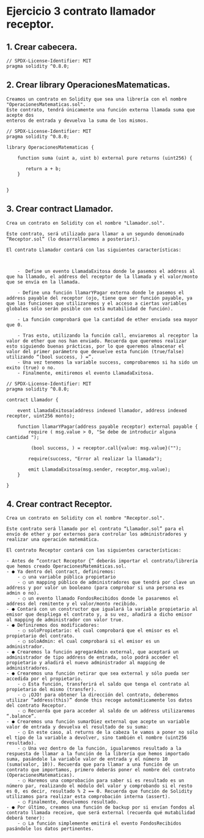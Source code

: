 # Ejercicio 3 contrato llamador receptor.

## 1. Crear cabecera.

```.sol
// SPDX-License-Identifier: MIT
pragma solidity ^0.8.0;
```
## 2. Crear library OperacionesMatematicas.

	Creamos un contrato en Solidity que sea una librería con el nombre
	"OperacionesMatematicas.sol".
	Este contrato, tendrá únicamente una función externa llamada suma que acepte dos
	enteros de entrada y devuelva la suma de los mismos.
```.sol
// SPDX-License-Identifier: MIT
pragma solidity ^0.8.0;

library OperacionesMatematicas {

    function suma (uint a, uint b) external pure returns (uint256) { 

       return a + b;
    }
    

}
```

## 3. Crear contract Llamador.

	Crea un contrato en Solidity con el nombre "Llamador.sol".

	Este contrato, será utilizado para llamar a un segundo denominado “Receptor.sol” (lo desarrollaremos a posteriori).

	El contrato Llamador contará con las siguientes características:



		-  Define un evento LlamadaExitosa donde le pasemos el address al que ha llamado, el address del receptor de la llamada y el valor/monto que se envía en la llamada.

		- Define una función llamarYPagar externa donde le pasemos el address payable del receptor (ojo, tiene que ser función payable, ya que las funciones que utilizaremos y el acceso a ciertas variables globales sólo serán posible con está mutabilidad de función).

		- La función comprobará que la cantidad de ether enviada sea mayor que 0.

		- Tras esto, utilizando la función call, enviaremos al receptor la valor de ether que nos han enviado. Recuerda que queremos realizar esto siguiendo buenas prácticas, por lo que queremos almacenar el valor del primer parámetro que devuelve esta función (true/false) utilizando “(bool success, ) =”.
		- Una vez tenemos la variable success, comprobaremos si ha sido un exito (true) o no.
		- Finalmente, emitiremos el evento LlamadaExitosa.




```.sol
// SPDX-License-Identifier: MIT
pragma solidity ^0.8.0;

contract Llamador {

    event LlamadaExitosa(address indexed llamador, address indexed receptor, uint256 monto);

    function llamarYPagar(address payable receptor) external payable {
        require ( msg.value > 0, "Se debe de introducir alguna cantidad ");

         (bool success, ) = receptor.call{value: msg.value}("");
        
        require(success, "Error al realizar la llamada");

        emit LlamadaExitosa(msg.sender, receptor,msg.value);
    }
    
}
```

## 4. Crear contract Receptor.

	Crea un contrato en Solidity con el nombre "Receptor.sol".

	Este contrato será llamado por el contrato “Llamador.sol” para el envío de ether y por externos para controlar los administradores y realizar una operación matemática.

	El contrato Receptor contará con las siguientes características:

	- Antes de “contract Receptor {“ deberás importar el contrato/librería que hemos creado OperacionesMatemáticas.sol.
	- ● Ya dentro del contract, definiremos:
		- ○ una variable pública propietario
		- ○ un mapping público de administradores que tendrá por clave un address y por valor un booleano (para comprobar si una persona es admin o no).
		- ○ un evento llamado FondosRecibidos donde le pasaremos el address del remitente y el valor/monto recibido.
	- ● Contará con un constructor que igualará la variable propietario al emisor que despliega el contrato y, a su vez, añadirá a dicho emisor al mapping de administrador con valor true.
	- ● Definiremos dos modificadores:
		- ○ soloPropietario: el cual comprobará que el emisor es el propietario del contrato.
		- ○ soloAdmin: el cual comprobará si el emisor es un administrador.
	- ● Crearemos la función agregarAdmin external, que aceptará un administrador de tipo address de entrada, solo podrá acceder el propietario y añadirá el nuevo administrador al mapping de administradores.
	- ● Crearemos una función retirar que sea external y sólo pueda ser accedida por el propietario.
		- ○ Esta función, transferirá el saldo que tenga el contrato al propietario del mismo (transfer).
		- ○ ¡OJO! para obtener la dirección del contrato, deberemos utilizar “address(this)” donde this recoge automáticamente los datos del contrato Receptor.
		- ○ Recuerda que para acceder al saldo de un address utilizaremos “.balance”.
	- ● Crearemos una función sumarDiez external que acepte un variable valor de entrada y devuelva el resultado de su suma:
		- ○ En este caso, al returns de la cabeza le vamos a poner no sólo el tipo de la variable a devolver, sino también el nombre (uint256 resultado).
		- ○ Una vez dentro de la función, igualaremos resultado a la respuesta de llamar a la función de la librería que hemos importado suma, pasándole la variable valor de entrada y el número 10 (suma(valor, 10)). Recuerda que para llamar a una función de un contrato que importamos, primero deberás poner el nombre del contrato (OperacionesMatematicas).
		- ○ Haremos una comprobación para saber si es resultado es un número par, realizando el módulo del valor y comprobando si el resto es 0, es decir, resultado % 2 == 0. Recuerda que función de Solidity utilizamos para realizar esta comprobación interna (assert).
		- ○ Finalmente, devolvemos resultado.
	- ● Por último, creamos una función de backup por si envían fondos al contrato llamada receive, que será external (recuerda qué mutabilidad deberá tener):
		- ○ La función simplemente emitirá el evento FondosRecibidos pasándole los datos pertinentes.


